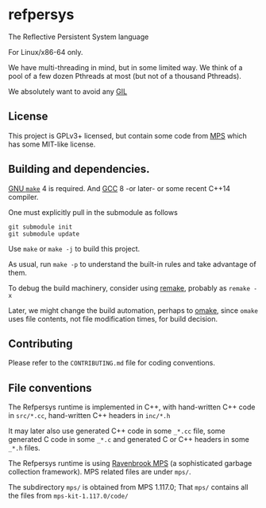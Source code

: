 # refpersys

The Reflective Persistent System language

For Linux/x86-64 only.

We have multi-threading in mind, but in some limited way. We think of
a pool of a few dozen Pthreads at most (but not of a thousand
Pthreads).

We absolutely want to avoid any
[GIL](https://en.wikipedia.org/wiki/Global_interpreter_lock)


## License

This project is GPLv3+ licensed, but contain some code from
[MPS](https://www.ravenbrook.com/project/mps) which has some MIT-like
license.

## Building and dependencies.

[GNU `make`](https://www.gnu.org/software/make/) 4 is required. And
[GCC](http://gcc.gnu.org/) 8 -or later- or some recent C++14 compiler.

One must explicitly pull in the submodule as follows

```
git submodule init
git submodule update
```

Use `make` or `make -j` to build this project.

As usual, run `make -p` to understand the built-in rules and take
advantage of them.

To debug the build machinery, consider using
[remake](http://bashdb.sourceforge.net/remake/), probably as `remake
-x`

Later, we might change the build automation, perhaps to
[omake](http://projects.camlcity.org/projects/omake.html), since
`omake` uses file contents, not file modification times, for build
decision.

## Contributing

Please refer to the `CONTRIBUTING.md` file for coding conventions.

## File conventions

The Refpersys runtime is implemented in C++, with hand-written C++
code in `src/*.cc`, hand-written C++ headers in `inc/*.h`

It may later also use generated C++ code in some `_*.cc` file, some
generated C code in some `_*.c` and generated C or C++ headers in some
`_*.h` files.

The Refpersys runtime is using [Ravenbrook
MPS](https://www.ravenbrook.com/project/mps) (a sophisticated garbage
collection framework). MPS related files are under `mps/`.

The subdirectory `mps/` is obtained from MPS 1.117.0; That `mps/`
contains all the files from `mps-kit-1.117.0/code/`
